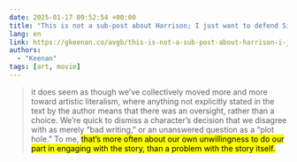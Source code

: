 ```yaml
---
date: 2025-01-17 09:52:54 +00:00
title: "This is not a sub-post about Harrison; I just want to defend Signs, M. Night Shyamalan’s best film"
lang: en
link: https://gkeenan.co/avgb/this-is-not-a-sub-post-about-harrison-i-just-want-to-defend-signs-m-night-shyamalans-best-film/
authors:
  - "Keenan"
tags: [art, movie]
---
```


> it does seem as though we’ve collectively moved more and more toward artistic literalism, where anything not explicitly stated in the text by the author means that there was an oversight, rather than a choice. We’re quick to dismiss a character’s decision that we disagree with as merely “bad writing,” or an unanswered question as a “plot hole.” To me, <mark>that’s more often about our own unwillingness to do our part in engaging with the story, than a problem with the story itself.</mark>
